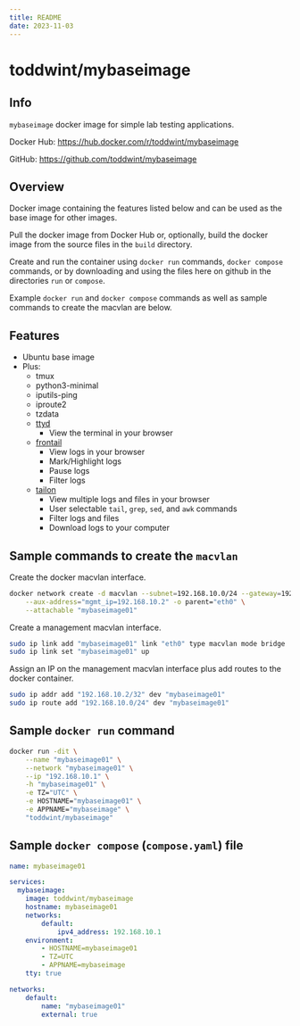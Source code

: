 ```yaml
---
title: README
date: 2023-11-03
---
```


# toddwint/mybaseimage


## Info

`mybaseimage` docker image for simple lab testing applications.

Docker Hub: <https://hub.docker.com/r/toddwint/mybaseimage>

GitHub: <https://github.com/toddwint/mybaseimage>


## Overview

Docker image containing the features listed below and can be used as the base image for other images.

Pull the docker image from Docker Hub or, optionally, build the docker image from the source files in the `build` directory.

Create and run the container using `docker run` commands, `docker compose` commands, or by downloading and using the files here on github in the directories `run` or `compose`.

Example `docker run` and `docker compose` commands as well as sample commands to create the macvlan are below.


## Features

- Ubuntu base image
- Plus:
  - tmux
  - python3-minimal
  - iputils-ping
  - iproute2
  - tzdata
  - [ttyd](https://github.com/tsl0922/ttyd)
    - View the terminal in your browser
  - [frontail](https://github.com/mthenw/frontail)
    - View logs in your browser
    - Mark/Highlight logs
    - Pause logs
    - Filter logs
  - [tailon](https://github.com/gvalkov/tailon)
    - View multiple logs and files in your browser
    - User selectable `tail`, `grep`, `sed`, and `awk` commands
    - Filter logs and files
    - Download logs to your computer


## Sample commands to create the `macvlan`

Create the docker macvlan interface.

```bash
docker network create -d macvlan --subnet=192.168.10.0/24 --gateway=192.168.10.254 \
    --aux-address="mgmt_ip=192.168.10.2" -o parent="eth0" \
    --attachable "mybaseimage01"
```

Create a management macvlan interface.

```bash
sudo ip link add "mybaseimage01" link "eth0" type macvlan mode bridge
sudo ip link set "mybaseimage01" up
```

Assign an IP on the management macvlan interface plus add routes to the docker container.

```bash
sudo ip addr add "192.168.10.2/32" dev "mybaseimage01"
sudo ip route add "192.168.10.0/24" dev "mybaseimage01"
```

## Sample `docker run` command

```bash
docker run -dit \
    --name "mybaseimage01" \
    --network "mybaseimage01" \
    --ip "192.168.10.1" \
    -h "mybaseimage01" \
    -e TZ="UTC" \
    -e HOSTNAME="mybaseimage01" \
    -e APPNAME="mybaseimage" \
    "toddwint/mybaseimage"
```


## Sample `docker compose` (`compose.yaml`) file

```yaml
name: mybaseimage01

services:
  mybaseimage:
    image: toddwint/mybaseimage
    hostname: mybaseimage01
    networks:
        default:
            ipv4_address: 192.168.10.1
    environment:
        - HOSTNAME=mybaseimage01
        - TZ=UTC
        - APPNAME=mybaseimage
    tty: true

networks:
    default:
        name: "mybaseimage01"
        external: true
```
